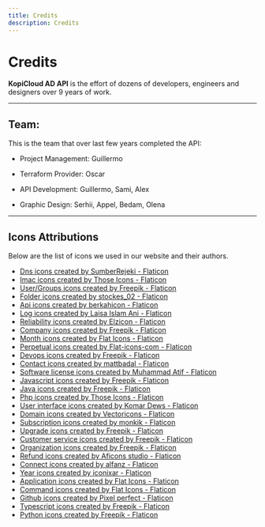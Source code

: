 ```yaml
---
title: Credits
description: Credits
---
```


# Credits

**KopiCloud AD API** is the effort of dozens of developers, engineers and designers over 9 years of work.

----

## Team:

This is the team that over last few years completed the API:

- Project Management: Guillermo

- Terraform Provider: Oscar

- API Development: Guillermo, Sami, Alex

- Graphic Design: Serhii, Appel, Bedam, Olena

----

## Icons Attributions

Below are the list of icons we used in our website and their authors.

- <a href="https://www.flaticon.com/free-icons/dns" title="dns icons">Dns icons created by SumberRejeki - Flaticon</a>
- <a href="https://www.flaticon.com/free-icons/imac" title="imac icons">Imac icons created by Those Icons - Flaticon</a>
- <a href="https://www.flaticon.com/free-icons/user" title="user icons">User/Groups icons created by Freepik - Flaticon</a>
- <a href="https://www.flaticon.com/free-icons/folder" title="folder icons">Folder icons created by stockes_02 - Flaticon</a>
- <a href="https://www.flaticon.com/free-icons/api" title="api icons">Api icons created by berkahicon - Flaticon</a>
- <a href="https://www.flaticon.com/free-icons/log" title="log icons">Log icons created by Laisa Islam Ani - Flaticon</a>
- <a href="https://www.flaticon.com/free-icons/reliability" title="reliability icons">Reliability icons created by Elzicon - Flaticon</a>
- <a href="https://www.flaticon.com/free-icons/company" title="company icons">Company icons created by Freepik - Flaticon</a>
- <a href="https://www.flaticon.com/free-icons/month" title="month icons">Month icons created by Flat Icons - Flaticon</a>
- <a href="https://www.flaticon.com/free-icons/perpetual" title="perpetual icons">Perpetual icons created by Flat-icons-com - Flaticon</a>
- <a href="https://www.flaticon.com/free-icons/devops" title="devops icons">Devops icons created by Freepik - Flaticon</a>
- <a href="https://www.flaticon.com/free-icons/contact" title="contact icons">Contact icons created by mattbadal - Flaticon</a>
- <a href="https://www.flaticon.com/free-icons/software-license" title="software license icons">Software license icons created by Muhammad Atif - Flaticon</a>
- <a href="https://www.flaticon.com/free-icons/javascript" title="javascript icons">Javascript icons created by Freepik - Flaticon</a>
- <a href="https://www.flaticon.com/free-icons/java" title="java icons">Java icons created by Freepik - Flaticon</a>
- <a href="https://www.flaticon.com/free-icons/php" title="php icons">Php icons created by Those Icons - Flaticon</a>
- <a href="https://www.flaticon.com/free-icons/user-interface" title="user interface icons">User interface icons created by Komar Dews - Flaticon</a>
- <a href="https://www.flaticon.com/free-icons/domain" title="domain icons">Domain icons created by Vectoricons - Flaticon</a>
- <a href="https://www.flaticon.com/free-icons/subscription" title="subscription icons">Subscription icons created by monkik - Flaticon</a>
- <a href="https://www.flaticon.com/free-icons/upgrade" title="upgrade icons">Upgrade icons created by Freepik - Flaticon</a>
- <a href="https://www.flaticon.com/free-icons/customer-service" title="customer service icons">Customer service icons created by Freepik - Flaticon</a>
- <a href="https://www.flaticon.com/free-icons/organization" title="organization icons">Organization icons created by Freepik - Flaticon</a>
- <a href="https://www.flaticon.com/free-icons/refund" title="refund icons">Refund icons created by Aficons studio - Flaticon</a>
- <a href="https://www.flaticon.com/free-icons/connect" title="connect icons">Connect icons created by alfanz - Flaticon</a>
- <a href="https://www.flaticon.com/free-icons/year" title="year icons">Year icons created by iconixar - Flaticon</a>
- <a href="https://www.flaticon.com/free-icons/application" title="application icons">Application icons created by Flat Icons - Flaticon</a>
- <a href="https://www.flaticon.com/free-icons/command" title="command icons">Command icons created by Flat Icons - Flaticon</a>
- <a href="https://www.flaticon.com/free-icons/github" title="github icons">Github icons created by Pixel perfect - Flaticon</a>
- <a href="https://www.flaticon.com/free-icons/typescript" title="typescript icons">Typescript icons created by Freepik - Flaticon</a>
- <a href="https://www.flaticon.com/free-icons/python" title="python icons">Python icons created by Freepik - Flaticon</a>
